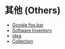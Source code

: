 # 其他 (Others)

- [Google foo.bar](others/google_foo_bar.md)
- [Software Inventory](others/software.md)
- [Idea](others/idea.md)
- [Collection](others/collection.md)
